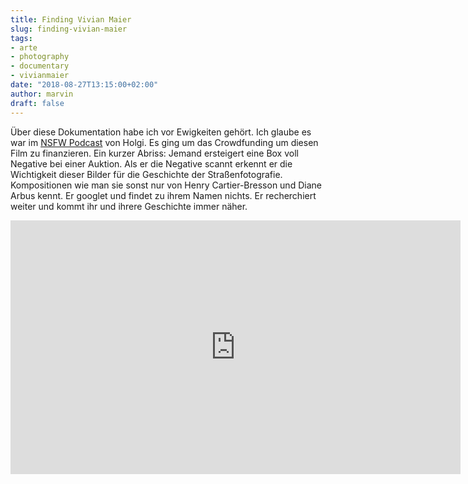 ```yaml
---
title: Finding Vivian Maier
slug: finding-vivian-maier
tags:
- arte
- photography
- documentary
- vivianmaier
date: "2018-08-27T13:15:00+02:00"
author: marvin
draft: false
---
```

Über diese Dokumentation habe ich vor Ewigkeiten gehört. Ich glaube es war im [NSFW Podcast](https://not-safe-for-work.de/) von Holgi. Es ging um das Crowdfunding um diesen Film zu finanzieren. Ein kurzer Abriss: Jemand ersteigert eine Box voll Negative bei einer Auktion. Als er die Negative scannt erkennt er die Wichtigkeit dieser Bilder für die Geschichte der Straßenfotografie. Kompositionen wie man sie sonst nur von Henry Cartier-Bresson und Diane Arbus kennt. Er googlet und findet zu ihrem Namen nichts. Er recherchiert weiter und kommt ihr und ihrere Geschichte immer näher. 

<iframe allowfullscreen="true" style="transition-duration:0;transition-property:no;margin:0 auto;position:relative;display:block;background-color:#000000;" frameborder="0" scrolling="no" width="720" height="406" src="https://www.arte.tv/player/v3/index.php?json_url=https%3A%2F%2Fapi.arte.tv%2Fapi%2Fplayer%2Fv1%2Fconfig%2Fde%2F055961-000-A%3Fautostart%3D0%26lifeCycle%3D1&amp;lang=de_DE&amp;embed=1&amp;mute=1"></iframe>